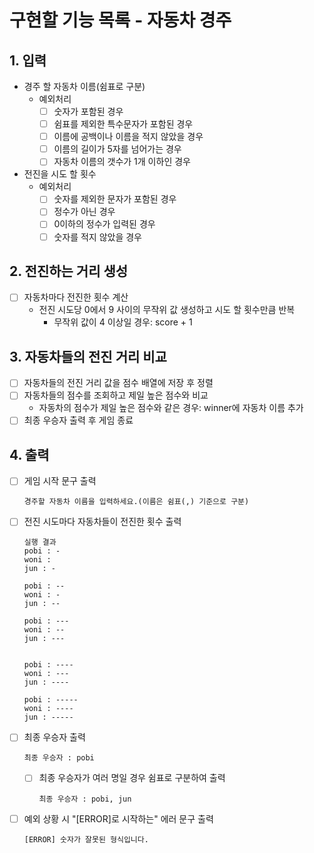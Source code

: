 # 구현할 기능 목록 - 자동차 경주

## 1. 입력

- 경주 할 자동차 이름(쉼표로 구분)
  -  예외처리
     -  [ ] 숫자가 포함된 경우
     -  [ ] 쉼표를 제외한 특수문자가 포함된 경우
     -  [ ] 이름에 공백이나 이름을 적지 않았을 경우
     -  [ ] 이름의 길이가 5자를 넘어가는 경우
     -  [ ] 자동차 이름의 갯수가 1개 이하인 경우

- 전진을 시도 할 횟수
  - 예외처리
    - [ ] 숫자를 제외한 문자가 포함된 경우
    - [ ] 정수가 아닌 경우
    - [ ] 0이하의 정수가 입력된 경우
    - [ ] 숫자를 적지 않았을 경우

## 2. 전진하는 거리 생성


- [ ] 자동차마다 전진한 횟수 계산
  - 전진 시도당 0에서 9 사이의 무작위 값 생성하고 시도 할 횟수만큼 반복
    - 무작위 값이 4 이상일 경우: score + 1

## 3. 자동차들의 전진 거리 비교

- [ ] 자동차들의 전진 거리 값을 점수 배열에 저장 후 정렬
- [ ] 자동차들의 점수를 조회하고 제일 높은 점수와 비교
  - 자동차의 점수가 제일 높은 점수와 같은 경우: winner에 자동차 이름 추가
- [ ] 최종 우승자 출력 후 게임 종료

## 4. 출력


- [ ] 게임 시작 문구 출력
  ```
  경주할 자동차 이름을 입력하세요.(이름은 쉼표(,) 기준으로 구분)
  ```

- [ ] 전진 시도마다 자동차들이 전진한 횟수 출력
  ```
  실행 결과
  pobi : -
  woni :
  jun : -
  
  pobi : --
  woni : -
  jun : --
  
  pobi : ---
  woni : --
  jun : ---
  
  
  pobi : ----
  woni : ---
  jun : ----
  
  pobi : -----
  woni : ----
  jun : -----
  ```

- [ ] 최종 우승자 출력
  ```
  최종 우승자 : pobi
  ```

  - [ ] 최종 우승자가 여러 명일 경우 쉼표로 구분하여 출력
    ```
    최종 우승자 : pobi, jun
    ```

- [ ] 예외 상황 시 "[ERROR]로 시작하는" 에러 문구 출력
  ```
  [ERROR] 숫자가 잘못된 형식입니다.
  ```